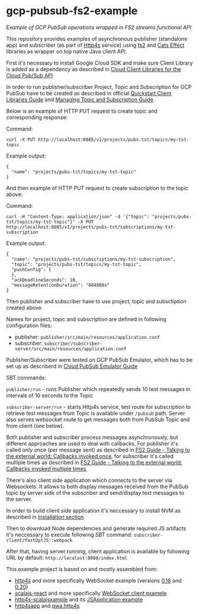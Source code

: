 # gcp-pubsub-fs2-example
*Example of GCP PubSub operations wrapped in FS2 streams functional API*

This repository provides examples of asynchronous publisher (standalone app) and subscriber (as part of [Http4s](https://http4s.org) service) using [fs2](http://fs2.io) and [Cats Effect](https://typelevel.org/cats-effect/) libraries as wrapper on top native Java client API.  

First it's necessary to install Google Cloud SDK and make sure Client Library is added as a dependency as described in [Cloud Client Libraries for the Cloud Pub/Sub API](https://cloud.google.com/pubsub/docs/reference/libraries)

In order to run publisher/subscriber Project, Topic and Subscription for GCP PubSub have to be created as described in official [Quickstart Client Libraries Guide](https://cloud.google.com/pubsub/docs/quickstart-client-libraries) and [Managing Topic and Subscription Guide](https://cloud.google.com/pubsub/docs/admin#pubsub-list-topics-protocol).

Below is an example of HTTP PUT request to create topic and corresponding response:

Command:
```
curl -X PUT http://localhost:8085/v1/projects/pubs-tst/topics/my-tst-topic
```

Example output:
```
{
  "name": "projects/pubs-tst/topics/my-tst-topic"
}
```

And then example of HTTP PUT request to create subscription to the topic above:

Command:
```
curl -H "Content-Type: application/json" -d '{"topic": "projects/pubs-tst/topics/my-tst-topic"}' -X PUT http://localhost:8085/v1/projects/pubs-tst/subscriptions/my-tst-subscription
```

Example output:
```
{
  "name": "projects/pubs-tst/subscriptions/my-tst-subscription",
  "topic": "projects/pubs-tst/topics/my-tst-topic",
  "pushConfig": {
  },
  "ackDeadlineSeconds": 10,
  "messageRetentionDuration": "604800s"
}
```

Then publisher and subscriber have to use project, topic and subsctiption created above. 

Names for project, topic and subscription are defined in following configuration files:
  - publisher: `publisher/src/main/resources/application.conf`
  - subscriber: `subscriber/subscriber-server/src/main/resources/application.conf`

Publisher/Subscriber were tested on GCP PubSub Emulator, which has to be set up as describerd in [Cloud PubSub Emulator Guide](https://cloud.google.com/pubsub/docs/emulator)

SBT commands:

`publisher/run` - runs Publisher which repeatedly sends 10 test messages in intervals of 10 seconds to the Topic

`subscriber-server/run` - starts Http4s service, test route for subscription to retrieve test messages from Topic is available under `/pubsub` path. Server also serves websocket route to get messages both from PubSub Topic and from client (see below).

Both publisher and subscriber process messages asynchronously, but different approaches are used to deal with callbacks. For publisher it's called only once (per message sent) as described in [FS2 Guide - Talking to the external world: Callbacks invoked once](http://fs2.io/guide.html#asynchronous-effects-callbacks-invoked-once), for subscriber it's called multiple times as described in [FS2 Guide - Talking to the external world: Callbacks invoked multiple times](http://fs2.io/guide.html#asynchronous-effects-callbacks-invoked-multiple-times)

There's also client side application which connects to the server via Websockets. It allows to both display messages received from the PubSub topic by server side of the subscriber and send/display text messages to the server.

In order to build client side application it's neccessary to install NVM as described in [Installation section](https://github.com/creationix/nvm#installation).

Then to download Node dependencies and generate required JS artifacts it's neccessary to execute following SBT command:
`subscriber-client/fastOptJS::webpack`

After that, having server running, client application is available by following URL by default: `http://localost:8080/index.html`

This example project is based on and mostly assembled from:

 - [http4s](https://github.com/http4s/http4s) and more specifically WebSocket example (versions [0.18](https://github.com/http4s/http4s/blob/release-0.18.x/examples/blaze/src/main/scala/com/example/http4s/blaze/BlazeWebSocketExample.scala) and [0.20](https://github.com/http4s/http4s/blob/master/examples/blaze/src/main/scala/com/example/http4s/blaze/BlazeWebSocketExample.scala))
 - [scalajs-react](https://github.com/japgolly/scalajs-react) and more specifically [WebSocket client example](https://github.com/japgolly/scalajs-react/blob/master/gh-pages/src/main/scala/ghpages/examples/WebSocketsExample.scala)
 - [http4s-scalajsxample](https://github.com/ChristopherDavenport/http4s-scalajsexample) and its [JSApplication example](https://github.com/ChristopherDavenport/http4s-scalajsexample/blob/master/backend/src/main/scala/org/http4s/scalajsexample/JSApplication.scala)
 - [http4sapp](https://github.com/objektwerks/typelevel/blob/master/src/main/scala/objektwerks/app/Http4sApp.scala) and [pwa.http4s](https://github.com/objektwerks/pwa.http4s)